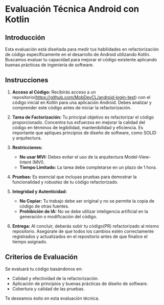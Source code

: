 # Evaluación Técnica Android con Kotlin

## Introducción
Esta evaluación está diseñada para medir tus habilidades en refactorización de código específicamente en el desarrollo de Android utilizando Kotlin. Buscamos evaluar tu capacidad para mejorar el código existente aplicando buenas prácticas de ingeniería de software.

## Instrucciones

1. **Acceso al Código:** Recibirás acceso a un repositorio(https://github.com/MobDevCL/android-login-test) con el código inicial en Kotlin para una aplicación Android. Debes analizar y comprender este código antes de iniciar la refactorización.

2. **Tarea de Factorización:** Tu principal objetivo es refactorizar el código proporcionado. Concentra tus esfuerzos en mejorar la calidad del código en términos de legibilidad, mantenibilidad y eficiencia. Es importante que apliques principios de diseño de software, como SOLID y arquitectura.

3. **Restricciones:**
    - **No usar MVI:** Debes evitar el uso de la arquitectura Model-View-Intent (MVI).
    - **Tiempo Limitado:** La tarea debe completarse en un plazo de 1 hora.

4. **Pruebas:** Es esencial que incluyas pruebas para demostrar la funcionalidad y robustez de tu código refactorizado.

5. **Integridad y Autenticidad:**
    - **No Copiar:** Tu trabajo debe ser original y no se permite la copia de código de otras fuentes.
    - **Prohibición de IA:** No se debe utilizar inteligencia artificial en la generación o modificación del código.

6. **Entrega:** Al concluir, deberás subir tu código(PR) refactorizado al mismo repositorio. Asegúrate de que todos los cambios estén correctamente registrados y actualizados en el repositorio antes de que finalice el tiempo asignado.

## Criterios de Evaluación
Se evaluará tu código basándonos en:
- Calidad y efectividad de la refactorización.
- Aplicación de principios y buenas prácticas de diseño de software.
- Cobertura y calidad de las pruebas.

Te deseamos éxito en esta evaluación técnica.